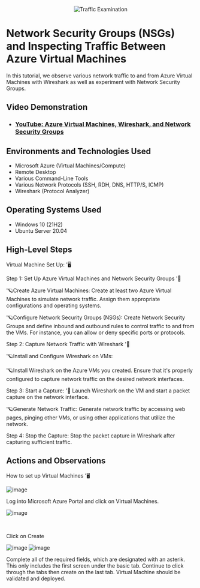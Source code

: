  <p align="center">
<img src="https://i.imgur.com/Ua7udoS.png" alt="Traffic Examination"/>
</p>

<h1>Network Security Groups (NSGs) and Inspecting Traffic Between Azure Virtual Machines</h1>
In this tutorial, we observe various network traffic to and from Azure Virtual Machines with Wireshark as well as experiment with Network Security Groups. <br />


<h2>Video Demonstration</h2>

- ### [YouTube: Azure Virtual Machines, Wireshark, and Network Security Groups](https://www.youtube.com)

<h2>Environments and Technologies Used</h2>

- Microsoft Azure (Virtual Machines/Compute)
- Remote Desktop
- Various Command-Line Tools
- Various Network Protocols (SSH, RDH, DNS, HTTP/S, ICMP)
- Wireshark (Protocol Analyzer)

<h2>Operating Systems Used </h2>

- Windows 10 (21H2)
- Ubuntu Server 20.04

<h2>High-Level Steps</h2>
Virtual Machine Set Up: '🖥️

Step 1: Set Up Azure Virtual Machines and Network Security Groups '🚀

'🪐Create Azure Virtual Machines:
Create at least two Azure Virtual Machines to simulate network traffic. Assign them appropriate configurations and operating systems.

'🪐Configure Network Security Groups (NSGs):
Create Network Security Groups and define inbound and outbound rules to control traffic to and from the VMs. For instance, you can allow or deny specific ports or protocols.

Step 2: Capture Network Traffic with Wireshark '🚀

'🪐Install and Configure Wireshark on VMs:

'🪐Install Wireshark on the Azure VMs you created. Ensure that it's properly configured to capture network traffic on the desired network interfaces.

Step 3: Start a Capture: '🚀
Launch Wireshark on the VM and start a packet capture on the network interface.

'🪐Generate Network Traffic:
Generate network traffic by accessing web pages, pinging other VMs, or using other applications that utilize the network.

Step 4: Stop the Capture:
Stop the packet capture in Wireshark after capturing sufficient traffic.

<h2>Actions and Observations</h2>

How to set up Virtual Machines '🖥️

![image](https://github.com/christyguajardo/azure-network-protocols/assets/147533626/0ee63b19-6df7-4ac6-a36a-3a697418cf64)


 
</p>
<p>
Log into Microsoft Azure Portal and click on Virtual Machines. 

![image](https://github.com/christyguajardo/azure-network-protocols/assets/147533626/c9b40b26-ae27-4e25-8c58-6de741de25b9)
</p>
<br />

Click on Create 

![image](https://github.com/christyguajardo/azure-network-protocols/assets/147533626/d319ff54-bfe4-4101-a90f-429bf3e59bfc)
![image](https://github.com/christyguajardo/azure-network-protocols/assets/147533626/feb7ec24-2105-4226-8401-69adb1f38ba1)

</p>
<p>
Complete all of the required fields, which are designated with an asterik. This only includes the first screen under the basic tab. 
Continue to click through the tabs then create on the last tab. Virtual Machine should be validated and deployed. 
</p>
<br />


